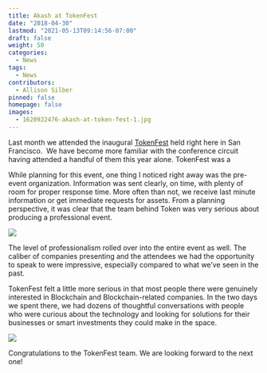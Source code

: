 ```yaml
---
title: Akash at TokenFest
date: "2018-04-30"
lastmod: "2021-05-13T09:14:56-07:00"
draft: false
weight: 50
categories:
  - News
tags:
  - News
contributors:
  - Allison Silber
pinned: false
homepage: false
images:
  - 1620922476-akash-at-token-fest-1.jpg
---
```


Last month we attended the inaugural [TokenFest](https://tokenfest.io/) held right here in San Francisco.  We have become more familiar with the conference circuit having attended a handful of them this year alone. TokenFest was a

While planning for this event, one thing I noticed right away was the pre-event organization. Information was sent clearly, on time, with plenty of room for proper response time. More often than not, we receive last minute information or get immediate requests for assets. From a planning perspective, it was clear that the team behind Token was very serious about producing a professional event.

![](https://www.datocms-assets.com/45776/1620922426-screen-shot-2018-04-10-at-10-31-15-am.png)

The level of professionalism rolled over into the entire event as well. The caliber of companies presenting and the attendees we had the opportunity to speak to were impressive, especially compared to what we’ve seen in the past.

TokenFest felt a little more serious in that most people there were genuinely interested in Blockchain and Blockchain-related companies. In the two days we spent there, we had dozens of thoughtful conversations with people who were curious about the technology and looking for solutions for their businesses or smart investments they could make in the space.

![](https://www.datocms-assets.com/45776/1620922458-dyxte3uvmaefd2k.jpg)

Congratulations to the TokenFest team. We are looking forward to the next one!
